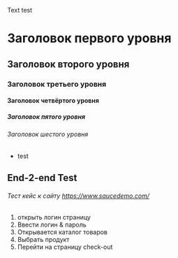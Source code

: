 Text test
# Заголовок первого уровня
## Заголовок второго уровня
### Заголовок третьего уровня
#### Заголовок четвёртого уровня
##### Заголовок пятого уровня
###### Заголовок шестого уровня

* test
## End-2-end Test
###### Тест кейс к сайту https://www.saucedemo.com/

1) открыть логин страницу
2) Ввести логин & пароль
3) Открывается каталог товаров
4) Выбрать продукт
5) Перейти на страницу check-out